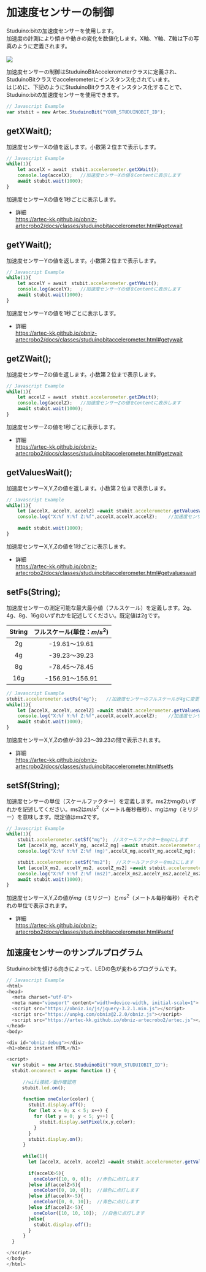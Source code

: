 # 加速度センサーの制御
Studuino:bitの加速度センサーを使用します。</br>
加速度の計測により傾きや動きの変化を数値化します。X軸、Y軸、Z軸は下の写真のように定義されます。</br></br>
![](https://i.imgur.com/cF6mSBc.png)


加速度センサーの制御はStuduinoBitAccelerometerクラスに定義され、StuduinoBitクラスでaccelerometerにインスタンス化されています。</br>
はじめに、下記のようにStuduinoBitクラスをインスタンス化することで、Studuino:bitの加速度センサーを使用できます。
```Javascript
// Javascript Example
var stubit = new Artec.StuduinoBit("YOUR_STUDUINOBIT_ID");
```

## getXWait();

加速度センサーXの値を返します。小数第２位まで表示します。

```Javascript
// Javascript Example
while(1){
    let accelX = await　stubit.accelerometer.getXWait();
    console.log(accelX);   //加速度センサーXの値をContentに表示します
    await stubit.wait(1000);
}
```
加速度センサーXの値を1秒ごとに表示します。
* 詳細<br/>
https://artec-kk.github.io/obniz-artecrobo2/docs/classes/studuinobitaccelerometer.html#getxwait

## getYWait();
加速度センサーYの値を返します。小数第２位まで表示します。

```Javascript
// Javascript Example
while(1){
    let accelY = await　stubit.accelerometer.getYWait();
    console.log(accelY);   //加速度センサーYの値をContentに表示します
    await stubit.wait(1000);
}
```
加速度センサーYの値を1秒ごとに表示します。
* 詳細<br/>
https://artec-kk.github.io/obniz-artecrobo2/docs/classes/studuinobitaccelerometer.html#getywait

## getZWait();
加速度センサーZの値を返します。小数第２位まで表示します。
```Javascript
// Javascript Example
while(1){
    let accelZ = await　stubit.accelerometer.getZWait();
    console.log(accelZ);   //加速度センサーZの値をContentに表示します
    await stubit.wait(1000);
}
```
加速度センサーZの値を1秒ごとに表示します。
* 詳細<br/>
https://artec-kk.github.io/obniz-artecrobo2/docs/classes/studuinobitaccelerometer.html#getzwait


## getValuesWait();

加速度センサーX,Y,Zの値を返します。小数第２位まで表示します。

```Javascript
// Javascript Example
while(1){
    let [accelX, accelY, accelZ] =await stubit.accelerometer.getValuesWait();
    console.log("X:%f Y:%f Z:%f",accelX,accelY,accelZ);    //加速度センサーの値をContentに表示します
    
    await stubit.wait(1000);
}
```
加速度センサーX,Y,Zの値を1秒ごとに表示します。
* 詳細<br/>
https://artec-kk.github.io/obniz-artecrobo2/docs/classes/studuinobitaccelerometer.html#getvalueswait

## setFs(String);
加速度センサーの測定可能な最大最小値（フルスケール）を定義します。2g、4g、8g、16gのいずれかを記述してください。既定値は2gです。<br/>


| String |      フルスケール(単位：$m/s^2$)     |
|:------:|:-------------:|
|   2g   | -19.61～19.61 |
|   4g   | -39.23～39.23 |
|   8g   | -78.45～78.45 |
|   16g   | -156.91～156.91 |
```Javascript
// Javascript Example
stubit.accelerometer.setFs("4g");　　//加速度センサーのフルスケールが4gに変更されます
while(1){
    let [accelX, accelY, accelZ] =await stubit.accelerometer.getValuesWait();　//加速度センサーX,Y,Zの値を取得します
    console.log("X:%f Y:%f Z:%f",accelX,accelY,accelZ);    //加速度センサーの値をContentに表示します
    await stubit.wait(1000);
}
```
加速度センサーX,Y,Zの値が-39.23～39.23の間で表示されます。
* 詳細<br/>
https://artec-kk.github.io/obniz-artecrobo2/docs/classes/studuinobitaccelerometer.html#setfs


## setSf(String);
加速度センサーの単位（スケールファクター）を定義します。ms2かmgのいずれかを記述してください。ms2は$m/s^2$（メートル毎秒毎秒）、mgは$mg$（ミリジー）を意味します。既定値はms2です。<br/>
```Javascript
// Javascript Example
while(1){
    stubit.accelerometer.setSf("mg");  //スケールファクターをmgにします
    let [accelX_mg, accelY_mg, accelZ_mg] =await stubit.accelerometer.getValuesWait();  //加速度センサーX,Y,Zの値を取得します
    console.log("X:%f Y:%f Z:%f (mg)",accelX_mg,accelY_mg,accelZ_mg);　//加速度センサーの値をContentに表示します

    stubit.accelerometer.setSf("ms2");  //スケールファクターをms2にします
    let [accelX_ms2, accelY_ms2, accelZ_ms2] =await stubit.accelerometer.getValuesWait();  //加速度センサーX,Y,Zの値を取得します
    console.log("X:%f Y:%f Z:%f (ms2)",accelX_ms2,accelY_ms2,accelZ_ms2);　//加速度センサーの値をContentに表示します
    await stubit.wait(1000);
}
```
加速度センサーX,Y,Zの値が$mg$（ミリジー）と$ms^2$（メートル毎秒毎秒）それぞれの単位で表示されます。
* 詳細<br/>
https://artec-kk.github.io/obniz-artecrobo2/docs/classes/studuinobitaccelerometer.html#setsf

## 加速度センサーのサンプルプログラム
Studuino:bitを傾ける向きによって、LEDの色が変わるプログラムです。
```Javascript
// Javascript Example
<html>
<head>
  <meta charset="utf-8">
  <meta name="viewport" content="width=device-width, initial-scale=1">
  <script src="https://obniz.io/js/jquery-3.2.1.min.js"></script>
  <script src="https://unpkg.com/obniz@2.2.0/obniz.js"></script>
  <script src="https://artec-kk.github.io/obniz-artecrobo2/artec.js"></script>
</head>
<body>

<div id="obniz-debug"></div>
<h1>obniz instant HTML</h1>

<script>
  var stubit = new Artec.StuduinoBit("YOUR_STUDUIOBIT_ID");
  stubit.onconnect = async function () {
    
      //wifi接続／動作確認用
    　stubit.led.on();
    
      function oneColor(color) {
        stubit.display.off();
        for (let x = 0; x < 5; x++) {
          for (let y = 0; y < 5; y++) {
            stubit.display.setPixel(x,y,color);
          }
        }
        stubit.display.on();
      }
    
      while(1){
        let [accelX, accelY, accelZ] =await stubit.accelerometer.getValuesWait();  //加速度センサーX,Y,Zの値を取得します
      
        if(accelX>5){
          oneColor([10, 0, 0]);  //赤色に点灯します
        }else if(accelZ>5){
          oneColor([0, 10, 0]);  //緑色に点灯します
        }else if(accelX<-5){
          oneColor([0, 0, 10]);  //青色に点灯します
        }else if(accelZ<-5){  
          oneColor([10, 10, 10]);  //白色に点灯します
        }else{
          stubit.display.off();
        }
      }
  }

</script>
</body>
</html>
```
